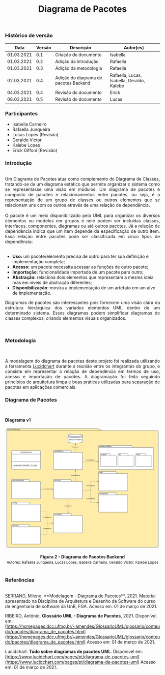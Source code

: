 # <center>Diagrama de Pacotes
<br>

### Histórico de versão

|Data | Versão | Descrição | Autor(es)
| -- | -- | -- | -- |
| 01.03.2021 | 0.1 | Criação do documento | Isabella |
| 01.03.2021 | 0.2 | Adição da introdução | Rafaella |
| 01.03.2021 | 0.3 | Adição da metodologia | Rafaella |
| 02.03.2021 | 0.4 | Adição do diagrama de pacotes Backend | Rafaella, Lucas, Isabella, Geraldo, Kalebe |
| 04.03.2021 | 0.4 | Revisão do documento | Erick |
| 08.03.2021 | 0.5 | Revisão do documento | Lucas |

### Participantes
* Isabella Carneiro
* Rafaella Junqueira
* Lucas Lopes (Revisão)
* Geraldo Victor
* Kalebe Lopes
* Erick Giffoni (Revisão)

### Introdução
<div align="justify"><br>
Um Diagrama de Pacotes atua como complemento do Diagrama de Classes, tratando-se de um diagrama estático que permite organizar o sistema como se representasse uma visão em módulos. Um diagrama de pacotes é composto de pacotes e relacionamentos entre pacotes, ou seja, é a representação de um grupo de classes ou outros elementos que se relacionam uns com os outros através de uma relação de dependência.
<br><br>
O pacote é um meio disponibilizado pela UML para organizar os diversos elementos ou modelos em grupos e nele podem ser incluídas classes, interfaces, componentes, diagramas ou até outros pacotes. Já a relação de dependência indica que um item depende da especificação de outro item. Essa relação entre pacotes pode ser classificada em cinco tipos de dependência:<br><br>
</div>

- **Uso:** um pacote/elemento precisa de outro para ter sua definição e implementação completa;
- **Acesso:** um pacote necessita acessar as funções de outro pacote;
- **Importação:** funcionalidade importada de um pacote para outro;
- **Abstração:** relaciona dois elementos que representam a mesma ideia mas em níveis de abstração diferentes;
- **Disponibilização:** mostra a implementação de um artefato em um alvo de implementação.

<div align="justify">

Diagramas de pacotes são interessantes pois fornecem uma visão clara da estrutura hierárquica dos variados elementos UML dentro de um determinado sistema. Esses diagramas podem simplificar diagramas de classes complexos, criando elementos visuais organizados. 
</div><br>

### Metodologia
<br>
<div align="justify">

A modelagem do diagrama de pacotes deste projeto foi realizada utilizando a ferramenta [Lucidchart](https://www.lucidchart.com/pages/pt) durante a reunião entre os integrantes do grupo, e consiste em representar a relação de dependência em termos de uso, acesso e importação de pacotes. A diagramação foi feita seguindo princípios de arquitetura limpa e boas práticas utilizadas para separação de pacotes em aplicações comerciais.
</div>

### Diagrama de Pacotes
<br>

<!-- **Diagrama v2** -->

<!-- [<div align="center"><img src="../../img/modelagem/estatica/NOMEDAIMAGEM"></div>](../../img/modelagem/estatica/NOMEDAIMAGEM)
<figcaption align='center'>
    <b>Figura 1 - </b>
    <br>
    <small>Autores: </small>
</figcaption>
<br> -->

**Diagrama v1**

[<div align="center"><img src="../../img/modelagem/estatica/pacotes-backend.svg"></div>](../../img/modelagem/estatica/pacotes-backend.svg)
<figcaption align='center'>
    <b>Figura 2 - Diagrama de Pacotes Backend</b>
    <br>
    <small>Autores: Rafaella Junqueira, Lucas Lopes, Isabella Carneiro, Geraldo Victor, Kalebe Lopes</small>
</figcaption>
<br>


### Referências 
<br>
SERRANO, Milene. **Modelagem - Diagrama de Pacotes**, 2021. Material apresentado na Disciplina de Arquitetura e Desenho de Software do curso de engenharia de software da UnB, FGA. Acesso em: 01 de março de 2021.

RIBEIRO, Antônio. **Glossário UML - Diagrama de Pacotes**, 2021. Disponível em: [https://homepages.dcc.ufmg.br/~amendes/GlossarioUML/glossario/conteudo/pacotes/diagrama_de_pacotes.html](https://homepages.dcc.ufmg.br/~amendes/GlossarioUML/glossario/conteudo/pacotes/diagrama_de_pacotes.html) Acesso em: 01 de merço de 2021.

Lucidchart. **Tudo sobre diagramas de pacotes UML**. Disponível em: [https://www.lucidchart.com/pages/pt/diagrama-de-pacotes-uml](https://www.lucidchart.com/pages/pt/diagrama-de-pacotes-uml) Acesso em: 01 de março de 2021.
